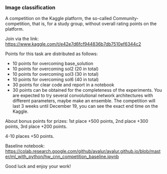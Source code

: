 ### Image classification
A competition on the Kaggle platform, the so-called Community-competition, that is, 
for a study group, without overall rating points on the platform.

Join via the link: https://www.kaggle.com/t/e42e7d6fcf944836b7db7510ef6344c2

Points for this task are distributed as follows:
  * 10 points for overcoming base_solution
  * 10 points for overcoming sol2 (20 in total)
  * 10 points for overcoming sol3 (30 in total)
  * 10 points for overcoming sol6 (40 in total)
  * 30 points for clear code and report in a notebook
  * 30 points can be obtained for the completeness of the experiments. 
  You are expected to try several convolutional network architectures with different parameters, 
  maybe make an ensemble. The competition will last 3 weeks until December 19, 
  you can see the exact end time on the Kaggle.

  About bonus points for prizes:
  1st place +500 points, 2nd place +300 points, 3rd place +200 points.

  4-10 places +50 points.

  Baseline notebook: 
  https://colab.research.google.com/github/avalur/avalur.github.io/blob/master/ml_with_python/hw_cnn_competition_baseline.ipynb

  Good luck and enjoy your work!
